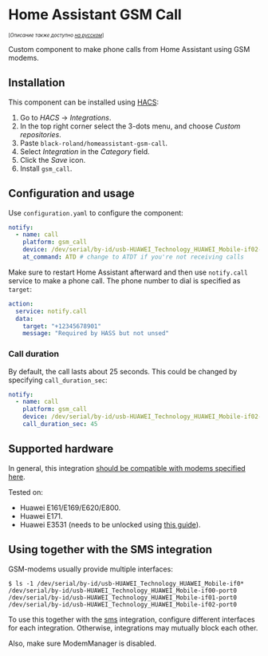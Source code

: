 # Home Assistant GSM Call

<sub><sup>[_Описание также доступно [на русском](./README.ru.md)_]</sub></sup>

Custom component to make phone calls from Home Assistant using GSM modems.

## Installation

This component can be installed using [HACS](https://hacs.xyz/):

1. Go to _HACS_ → _Integrations_.
1. In the top right corner select the 3-dots menu, and choose _Custom repositories_.
1. Paste `black-roland/homeassistant-gsm-call`.
1. Select _Integration_ in the _Category_ field.
1. Click the _Save_ icon.
1. Install `gsm_call`.

## Configuration and usage

Use `configuration.yaml` to configure the component:

```yaml
notify:
  - name: call
    platform: gsm_call
    device: /dev/serial/by-id/usb-HUAWEI_Technology_HUAWEI_Mobile-if02-port0 # modem device path
    at_command: ATD # change to ATDT if you're not receiving calls
```

Make sure to restart Home Assistant afterward and then use `notify.call` service to make a phone call. The phone number to dial is specified as `target`:

```yaml
action:
  service: notify.call
  data:
    target: "+12345678901"
    message: "Required by HASS but not unsed"
```

### Call duration

By default, the call lasts about 25 seconds. This could be changed by specifying `call_duration_sec`:

```yaml
notify:
  - name: call
    platform: gsm_call
    device: /dev/serial/by-id/usb-HUAWEI_Technology_HUAWEI_Mobile-if02-port0
    call_duration_sec: 45
```

## Supported hardware

In general, this integration [should be compatible with modems specified here](https://www.home-assistant.io/integrations/sms/#list-of-modems-known-to-work).

Tested on:

- Huawei E161/E169/E620/E800.
- Huawei E171.
- Huawei E3531 (needs to be unlocked using [this guide](http://blog.asiantuntijakaveri.fi/2015/07/convert-huawei-e3372h-153-from.html)).

## Using together with the SMS integration

GSM-modems usually provide multiple interfaces:

```shell
$ ls -1 /dev/serial/by-id/usb-HUAWEI_Technology_HUAWEI_Mobile-if0*
/dev/serial/by-id/usb-HUAWEI_Technology_HUAWEI_Mobile-if00-port0
/dev/serial/by-id/usb-HUAWEI_Technology_HUAWEI_Mobile-if01-port0
/dev/serial/by-id/usb-HUAWEI_Technology_HUAWEI_Mobile-if02-port0
```

To use this together with the [sms](https://www.home-assistant.io/integrations/sms/) integration, configure different interfaces for each integration. Otherwise, integrations may mutually block each other.

Also, make sure ModemManager is disabled.
